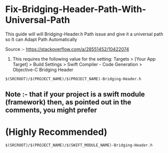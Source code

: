 # Fix-Bridging-Header-Path-With-Universal-Path
This guide will will Bridging-Header.h Path issue and give it a universal path so It can Adapt Path Automatically


Source :- https://stackoverflow.com/a/28551452/10422074

1. This requires the following value for the setting: Targets > [Your App Target] > Build Settings > Swift Compiler - Code Generation > Objective-C Bridging Header

```
$(SRCROOT)/$(PROJECT_NAME)/$(PROJECT_NAME)-Bridging-Header.h 

```

## Note :- that if your project is a swift module (framework) then, as pointed out in the comments, you might prefer 

# (Highly Recommended)

```
$(SRCROOT)/$(PROJECT_NAME)/$(SWIFT_MODULE_NAME)-Bridging-Header.h

```
